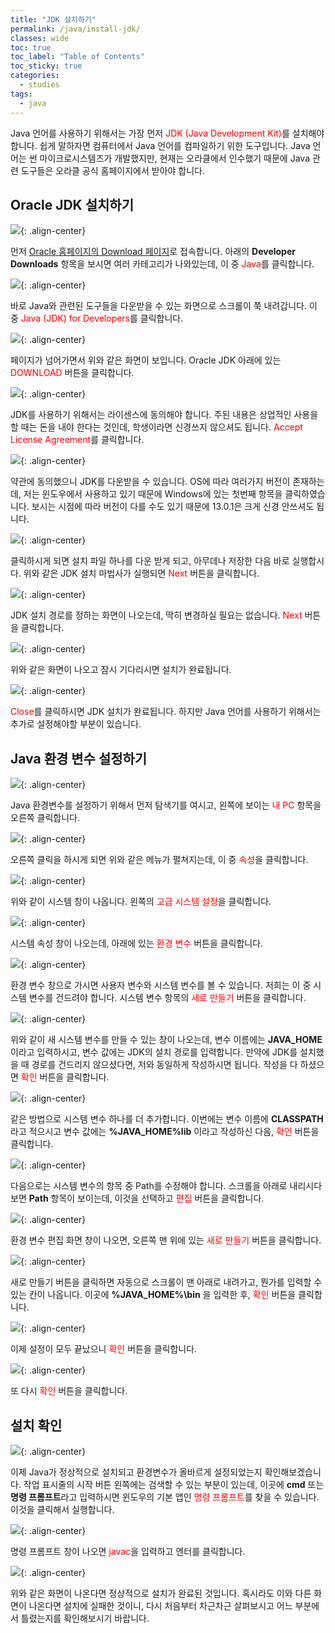 ```yaml
---
title: "JDK 설치하기"
permalink: /java/install-jdk/
classes: wide
toc: true
toc_label: "Table of Contents"
toc_sticky: true
categories:
  - studies
tags:
  - java
---
```


Java 언어를 사용하기 위해서는 가장 먼저 <span style="color:red">JDK (Java Development Kit)</span>를 설치해야 합니다. 쉽게 말하자면 컴퓨터에서 Java 언어를 컴파일하기 위한 도구입니다. Java 언어는 썬 마이크로시스템즈가 개발했지만, 현재는 오라클에서 인수했기 때문에 Java 관련 도구들은 오라클 공식 홈페이지에서 받아야 합니다.

## Oracle JDK 설치하기

![](https://github.com/JoonsuRyu/images/blob/master/Java/001/01.png?raw=true){: .align-center}

먼저 [Oracle 홈페이지의 Download 페이지](https://www.oracle.com/downloads/)로 접속합니다. 아래의 **Developer Downloads** 항목을 보시면 여러 카테고리가 나와있는데, 이 중 <span style="color:red">Java</span>를 클릭합니다.

![](https://github.com/JoonsuRyu/images/blob/master/Java/001/02.png?raw=true){: .align-center}

바로 Java와 관련된 도구들을 다운받을 수 있는 화면으로 스크롤이 쭉 내려갑니다. 이 중 <span style="color:red">Java (JDK) for Developers</span>를 클릭합니다.

![](https://github.com/JoonsuRyu/images/blob/master/Java/001/03.png?raw=true){: .align-center}

페이지가 넘어가면서 위와 같은 화면이 보입니다. Oracle JDK 아래에 있는 <span style="color:red">DOWNLOAD</span> 버튼을 클릭합니다.

![](https://github.com/JoonsuRyu/images/blob/master/Java/001/04.png?raw=true){: .align-center}

JDK를 사용하기 위해서는 라이센스에 동의해야 합니다. 주된 내용은 상업적인 사용을 할 때는 돈을 내야 한다는 것인데, 학생이라면 신경쓰지 않으셔도 됩니다. <span style="color:red">Accept License Agreement</span>를 클릭합니다.

![](https://github.com/JoonsuRyu/images/blob/master/Java/001/05.png?raw=true){: .align-center}

약관에 동의했으니 JDK를 다운받을 수 있습니다. OS에 따라 여러가지 버전이 존재하는데, 저는 윈도우에서 사용하고 있기 때문에 Windows에 있는 첫번째 항목을 클릭하였습니다. 보시는 시점에 따라 버전이 다를 수도 있기 때문에 13.0.1은 크게 신경 안쓰셔도 됩니다.

![](https://github.com/JoonsuRyu/images/blob/master/Java/001/06.png?raw=true){: .align-center}

클릭하시게 되면 설치 파일 하나를 다운 받게 되고, 아무데나 저장한 다음 바로 실행합시다. 위와 같은 JDK 설치 마법사가 실행되면 <span style="color:red">Next</span> 버튼을 클릭합니다.

![](https://github.com/JoonsuRyu/images/blob/master/Java/001/07.png?raw=true){: .align-center}

JDK 설치 경로를 정하는 화면이 나오는데, 딱히 변경하실 필요는 없습니다. <span style="color:red">Next</span> 버튼을 클릭합니다.

![](https://github.com/JoonsuRyu/images/blob/master/Java/001/08.png?raw=true){: .align-center}

위와 같은 화면이 나오고 잠시 기다리시면 설치가 완료됩니다.

![](https://github.com/JoonsuRyu/images/blob/master/Java/001/09.png?raw=true){: .align-center}

<span style="color:red">Close</span>를 클릭하시면 JDK 설치가 완료됩니다. 하지만 Java 언어를 사용하기 위해서는 추가로 설정해야할 부분이 있습니다.

## Java 환경 변수 설정하기

![](https://github.com/JoonsuRyu/images/blob/master/Java/001/10.png?raw=true){: .align-center}

Java 환경변수를 설정하기 위해서 먼저 탐색기를 여시고, 왼쪽에 보이는 <span style="color:red">내 PC</span> 항목을 오른쪽 클릭합니다.

![](https://github.com/JoonsuRyu/images/blob/master/Java/001/11.png?raw=true){: .align-center}

오른쪽 클릭을 하시게 되면 위와 같은 메뉴가 펼쳐지는데, 이 중 <span style="color:red">속성</span>을 클릭합니다.

![](https://github.com/JoonsuRyu/images/blob/master/Java/001/12.png?raw=true){: .align-center}

위와 같이 시스템 창이 나옵니다. 왼쪽의 <span style="color:red">고급 시스템 설정</span>을 클릭합니다.

![](https://github.com/JoonsuRyu/images/blob/master/Java/001/13.png?raw=true){: .align-center}

시스템 속성 창이 나오는데, 아래에 있는 <span style="color:red">환경 변수</span> 버튼을 클릭합니다.

![](https://github.com/JoonsuRyu/images/blob/master/Java/001/14.png?raw=true){: .align-center}

환경 변수 창으로 가시면 사용자 변수와 시스템 변수를 볼 수 있습니다. 저희는 이 중 시스템 변수를 건드려야 합니다. 시스템 변수 항목의 <span style="color:red">새로 만들기</span> 버튼을 클릭합니다.

![](https://github.com/JoonsuRyu/images/blob/master/Java/001/15.png?raw=true){: .align-center}

위와 같이 새 시스템 변수를 만들 수 있는 창이 나오는데, 변수 이름에는 **JAVA_HOME** 이라고 입력하시고, 변수 값에는 JDK의 설치 경로를 입력합니다. 만약에 JDK를 설치했을 때 경로를 건드리지 않으셨다면, 저와 동일하게 작성하시면 됩니다. 작성을 다 하셨으면 <span style="color:red">확인</span> 버튼을 클릭합니다.

![](https://github.com/JoonsuRyu/images/blob/master/Java/001/16.png?raw=true){: .align-center}

같은 방법으로 시스템 변수 하나를 더 추가합니다. 이번에는 변수 이름에 **CLASSPATH** 라고 적으시고 변수 값에는 **%JAVA_HOME%lib** 이라고 작성하신 다음, <span style="color:red">확인</span> 버튼을 클릭합니다.

![](https://github.com/JoonsuRyu/images/blob/master/Java/001/17.png?raw=true){: .align-center}

다음으로는 시스템 변수의 항목 중 Path를 수정해야 합니다. 스크롤을 아래로 내리시다 보면 **Path** 항목이 보이는데, 이것을 선택하고 <span style="color:red">편집</span> 버튼을 클릭합니다.

![](https://github.com/JoonsuRyu/images/blob/master/Java/001/18.png?raw=true){: .align-center}

환경 변수 편집 화면 창이 나오면, 오른쪽 맨 위에 있는 <span style="color:red">새로 만들기</span> 버튼을 클릭합니다.

![](https://github.com/JoonsuRyu/images/blob/master/Java/001/19.png?raw=true){: .align-center}

새로 만들기 버튼을 클릭하면 자동으로 스크롤이 맨 아래로 내려가고, 뭔가를 입력할 수 있는 칸이 나옵니다. 이곳에 **%JAVA_HOME%\bin** 을 입력한 후, <span style="color:red">확인</span> 버튼을 클릭합니다.

![](https://github.com/JoonsuRyu/images/blob/master/Java/001/20.png?raw=true){: .align-center}

이제 설정이 모두 끝났으니 <span style="color:red">확인</span> 버튼을 클릭합니다.

![](https://github.com/JoonsuRyu/images/blob/master/Java/001/21.png?raw=true){: .align-center}

또 다시 <span style="color:red">확인</span> 버튼을 클릭합니다.

## 설치 확인

![](https://github.com/JoonsuRyu/images/blob/master/Java/001/22.png?raw=true){: .align-center}

이제 Java가 정상적으로 설치되고 환경변수가 올바르게 설정되었는지 확인해보겠습니다. 작업 표시줄의 시작 버튼 왼쪽에는 검색할 수 있는 부분이 있는데, 이곳에 **cmd** 또는 **명령 프롬프트**라고 입력하시면 윈도우의 기본 앱인 <span style="color:red">명령 프롬프트</span>를 찾을 수 있습니다. 이것을 클릭해서 실행합니다.

![](https://github.com/JoonsuRyu/images/blob/master/Java/001/23.png?raw=true){: .align-center}

명령 프롬프트 창이 나오면 <span style="color:red">javac</span>을 입력하고 엔터를 클릭합니다.

![](https://github.com/JoonsuRyu/images/blob/master/Java/001/24.png?raw=true){: .align-center}

위와 같은 화면이 나온다면 정상적으로 설치가 완료된 것입니다. 혹시라도 이와 다른 화면이 나온다면 설치에 실패한 것이니, 다시 처음부터 차근차근 살펴보시고 어느 부분에서 틀렸는지를 확인해보시기 바랍니다.